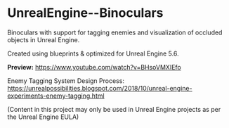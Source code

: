 # UnrealEngine--Binoculars

Binoculars with support for tagging enemies and visualization of occluded objects in Unreal Engine.

Created using blueprints & optimized for Unreal Engine 5.6.

**Preview:** https://www.youtube.com/watch?v=BHsoVMXIEfo

Enemy Tagging System Design Process: https://unrealpossibilities.blogspot.com/2018/10/unreal-engine-experiments-enemy-tagging.html

(Content in this project may only be used in Unreal Engine projects as per the Unreal Engine EULA)

